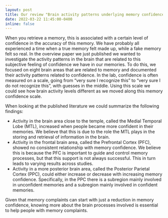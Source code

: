 ```yaml
---
layout: post
title: Our review "Brain activity patterns underlying memory confidence" just got accepted in European Journal of Neuroscience
date: 2022-03-22 11:45:00-0400
inline: false
---
```


When you retrieve a memory, this is associated with a certain level of confidence in the accuracy of this memory. We have probably all experienced a time when a true memory felt made up, while a fake memory felt so real. In the overview paper we just published we wanted to investigate the activity patterns in the brain that are related to this subjective feeling of confidence we have in our memories. To do this, we focused on eight brain areas that are related to memory and documented their activity patterns related to confidence. In the lab, confidence is often measured on a scale, going from “very sure I recognize this” to “very sure I do not recognize this”, with guesses in the middle. Using this scale we could see how brain activity levels different as we moved along this memory confidence scale.

When looking at the published literature we could summarize the following findings:
-	Activity in the brain area close to the temple, called the Medial Temporal Lobe (MTL), increased when people became more confident in their memories. We believe that this is due to the role the MTL plays in the storing and retrieval of information in the brain.
-	Activity in the frontal brain area, called the Prefrontal Cortex (PFC), showed no consistent relationship with memory confidence. We believe this is because the PFC is important to guide and control memory processes, but that this support is not always successful. This in turn leads to varying results across studies.
-	Activity in a more posterior brain area, called the Posterior Parietal Cortex (PPC), could either increase or decrease with increasing memory confidence. Specifically, in the PPC there is a subregion mainly involved in unconfident memories and a subregion mainly involved in confident memories. 

Given that memory complaints can start with just a reduction in memory confidence, knowing more about the brain processes involved is essential to help people with memory complaints.
